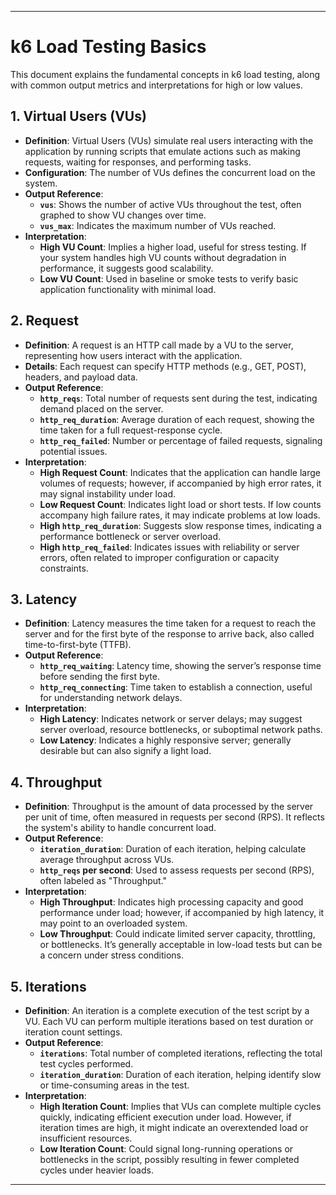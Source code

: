 
---

# k6 Load Testing Basics

This document explains the fundamental concepts in k6 load testing, along with common output metrics and interpretations for high or low values.

## 1. Virtual Users (VUs)
- **Definition**: Virtual Users (VUs) simulate real users interacting with the application by running scripts that emulate actions such as making requests, waiting for responses, and performing tasks.
- **Configuration**: The number of VUs defines the concurrent load on the system.
- **Output Reference**:
  - **`vus`**: Shows the number of active VUs throughout the test, often graphed to show VU changes over time.
  - **`vus_max`**: Indicates the maximum number of VUs reached.
- **Interpretation**:
  - **High VU Count**: Implies a higher load, useful for stress testing. If your system handles high VU counts without degradation in performance, it suggests good scalability.
  - **Low VU Count**: Used in baseline or smoke tests to verify basic application functionality with minimal load.

## 2. Request
- **Definition**: A request is an HTTP call made by a VU to the server, representing how users interact with the application.
- **Details**: Each request can specify HTTP methods (e.g., GET, POST), headers, and payload data.
- **Output Reference**:
  - **`http_reqs`**: Total number of requests sent during the test, indicating demand placed on the server.
  - **`http_req_duration`**: Average duration of each request, showing the time taken for a full request-response cycle.
  - **`http_req_failed`**: Number or percentage of failed requests, signaling potential issues.
- **Interpretation**:
  - **High Request Count**: Indicates that the application can handle large volumes of requests; however, if accompanied by high error rates, it may signal instability under load.
  - **Low Request Count**: Indicates light load or short tests. If low counts accompany high failure rates, it may indicate problems at low loads.
  - **High `http_req_duration`**: Suggests slow response times, indicating a performance bottleneck or server overload.
  - **High `http_req_failed`**: Indicates issues with reliability or server errors, often related to improper configuration or capacity constraints.

## 3. Latency
- **Definition**: Latency measures the time taken for a request to reach the server and for the first byte of the response to arrive back, also called time-to-first-byte (TTFB).
- **Output Reference**:
  - **`http_req_waiting`**: Latency time, showing the server’s response time before sending the first byte.
  - **`http_req_connecting`**: Time taken to establish a connection, useful for understanding network delays.
- **Interpretation**:
  - **High Latency**: Indicates network or server delays; may suggest server overload, resource bottlenecks, or suboptimal network paths.
  - **Low Latency**: Indicates a highly responsive server; generally desirable but can also signify a light load.

## 4. Throughput
- **Definition**: Throughput is the amount of data processed by the server per unit of time, often measured in requests per second (RPS). It reflects the system's ability to handle concurrent load.
- **Output Reference**:
  - **`iteration_duration`**: Duration of each iteration, helping calculate average throughput across VUs.
  - **`http_reqs` per second**: Used to assess requests per second (RPS), often labeled as "Throughput."
- **Interpretation**:
  - **High Throughput**: Indicates high processing capacity and good performance under load; however, if accompanied by high latency, it may point to an overloaded system.
  - **Low Throughput**: Could indicate limited server capacity, throttling, or bottlenecks. It’s generally acceptable in low-load tests but can be a concern under stress conditions.

## 5. Iterations
- **Definition**: An iteration is a complete execution of the test script by a VU. Each VU can perform multiple iterations based on test duration or iteration count settings.
- **Output Reference**:
  - **`iterations`**: Total number of completed iterations, reflecting the total test cycles performed.
  - **`iteration_duration`**: Duration of each iteration, helping identify slow or time-consuming areas in the test.
- **Interpretation**:
  - **High Iteration Count**: Implies that VUs can complete multiple cycles quickly, indicating efficient execution under load. However, if iteration times are high, it might indicate an overextended load or insufficient resources.
  - **Low Iteration Count**: Could signal long-running operations or bottlenecks in the script, possibly resulting in fewer completed cycles under heavier loads.

---